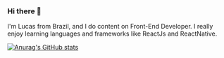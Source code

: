 ### Hi there 👋

I'm Lucas from Brazil, and I do content on Front-End Developer. I really enjoy learning languages and frameworks like ReactJs and ReactNative.

[![Anurag's GitHub stats](https://github-readme-stats.vercel.app/api?username=lucasSavoia)](https://github.com/anuraghazra/github-readme-stats)
